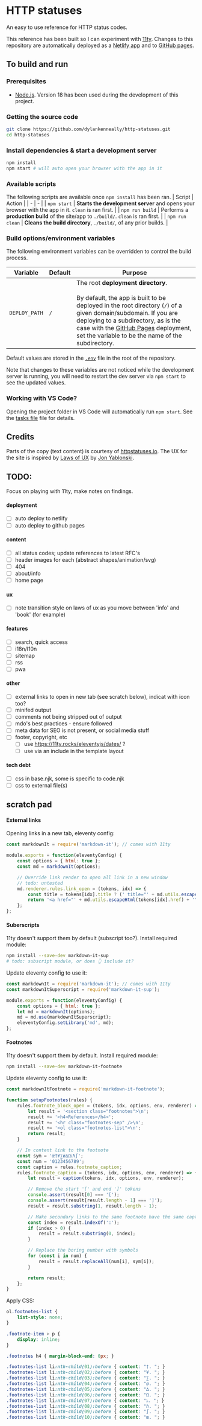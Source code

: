 # HTTP statuses

An easy to use reference for HTTP status codes.

This reference has been built so I can experiment with [11ty]. Changes to this repository are automatically deployed as a [Netlify app] and to [GitHub pages].

## To build and run

### Prerequisites

- [Node.js]. Version 18 has been used during the development of this project.

### Getting the source code

```bash
git clone https://github.com/dylankenneally/http-statuses.git
cd http-statuses
```

### Install dependencies & start a development server

```bash
npm install
npm start # will auto open your browser with the app in it
```

### Available scripts

The following scripts are available once `npm install` has been ran.
| Script | Action |
| - | - |
| `npm start` | **Starts the development server** and opens your browser with the app in it. `clean` is ran first. |
| `npm run build` | Performs a **production build** of the site/app to `./build/`. `clean` is ran first. |
| `npm run clean` | **Cleans the build directory**, `./build/`, of any prior builds. |

### Build options/environment variables

The following environment variables can be overridden to control the build process.

| Variable | Default | Purpose |
| - | - | - |
| `DEPLOY_PATH` | `/` | The root **deployment directory**.<br><br> By default, the app is built to be deployed in the root directory (`/`) of a given domain/subdomain. If you are deploying to a subdirectory, as is the case with the [GitHub Pages] deployment, set the variable to be the name of the subdirectory. |

Default values are stored in the [`.env`](./.env) file in the root of the repository.

Note that changes to these variables are not noticed while the development server is running, you will need to restart the dev server via `npm start` to see the updated values.

### Working with VS Code?

Opening the project folder in VS Code will automatically run `npm start`. See the [tasks file](./.vscode/tasks.json) file for details.

## Credits

Parts of the copy (text content) is courtesy of [httpstatuses.io](https://httpstatuses.io/). The UX for the site is inspired by [Laws of UX](https://lawsofux.com/) by [Jon Yablonski](https://jonyablonski.com/).

## TODO:

Focus on playing with 11ty, make notes on findings.

#### deployment

- [ ] auto deploy to netlify
- [ ] auto deploy to github pages

#### content

- [ ] all status codes; update references to latest RFC's
- [ ] header images for each (abstract shapes/animation/svg)
- [ ] 404
- [ ] about/info
- [ ] home page

#### ux

- [ ] note transition style on laws of ux as you move between 'info' and 'book' (for example)

#### features

- [ ] search, quick access
- [ ] i18n/l10n
- [ ] sitemap
- [ ] rss
- [ ] pwa

#### other

- [ ] external links to open in new tab (see scratch below), indicat with icon too?
- [ ] minifed output
- [ ] comments not being stripped out of output
- [ ] mdo's best practices - ensure followed
- [ ] meta data for SEO is not present, or social media stuff
- [ ] footer, copyright, etc
  - [ ] use https://11ty.rocks/eleventyjs/dates/ ?
  - [ ] use via an include in the template layout

#### tech debt

- [ ] css in base.njk, some is specific to code.njk
- [ ] css to external file(s)

## scratch pad

#### External links

Opening links in a new tab, eleventy config:

```js
const markdownIt = require('markdown-it'); // comes with 11ty

module.exports = function(eleventyConfig) {
    const options = { html: true };
    const md = markdownIt(options);

    // Override link render to open all link in a new window
    // todo: untested
    md.renderer.rules.link_open = (tokens, idx) => {
        const title = tokens[idx].title ? (' title="' + md.utils.escapeHtml(md.utils.replaceEntities(tokens[idx].title)) + '"') : '';
        return '<a href="' + md.utils.escapeHtml(tokens[idx].href) + '"' + title + ' target="_blank"> ---';
    };
};
```

#### Suberscripts

11ty doesn't support them by default (subscript too?). Install required module:

```bash
npm install --save-dev markdown-it-sup
# todo: subscript module, or does 👆 include it?
```

Update eleventy config to use it:

```js
const markdownIt = require('markdown-it'); // comes with 11ty
const markdownItSuperscript = require('markdown-it-sup');

module.exports = function(eleventyConfig) {
    const options = { html: true };
    let md = markdownIt(options);
    md = md.use(markdownItSuperscript);
    eleventyConfig.setLibrary('md', md);
};
```

#### Footnotes

11ty doesn't support them by default. Install required module:

```bash
npm install --save-dev markdown-it-footnote
```

Update eleventy config to use it:

```js
const markdownItFootnote = require('markdown-it-footnote');

function setupFootnotes(rules) {
    rules.footnote_block_open = (tokens, idx, options, env, renderer) => {
        let result = '<section class="footnotes">\n';
        result += '<h4>References</h4>';
        result += '<hr class="footnotes-sep" />\n';
        result += '<ol class="footnotes-list">\n';
        return result;
    }

    // In content link to the footnote
    const sym = 'œ†¥∑ø∆Ωℷℏ∫';
    const num = '0123456789';
    const caption = rules.footnote_caption;
    rules.footnote_caption = (tokens, idx, options, env, renderer) => {
        let result = caption(tokens, idx, options, env, renderer);

        // Remove the start '[' and end ']' tokens
        console.assert(result[0] === '[');
        console.assert(result[result.length - 1] === ']');
        result = result.substring(1, result.length - 1);

        // Make secondary links to the same footnote have the same caption (i.e. "1:1" => "1")
        const index = result.indexOf(':');
        if (index > 0) {
            result = result.substring(0, index);
        }

        // Replace the boring number with symbols
        for (const i in num) {
            result = result.replaceAll(num[i], sym[i]);
        }

        return result;
    };
}
```

Apply CSS:

```css
ol.footnotes-list {
    list-style: none;
}

.footnote-item > p {
    display: inline;
}

.footnotes h4 { margin-block-end: 0px; }

.footnotes-list li:nth-child(01):before { content: "†. "; }
.footnotes-list li:nth-child(02):before { content: "¥. "; }
.footnotes-list li:nth-child(03):before { content: "∑. "; }
.footnotes-list li:nth-child(04):before { content: "ø. "; }
.footnotes-list li:nth-child(05):before { content: "∆. "; }
.footnotes-list li:nth-child(06):before { content: "Ω. "; }
.footnotes-list li:nth-child(07):before { content: "ℷ. "; }
.footnotes-list li:nth-child(08):before { content: "ℏ. "; }
.footnotes-list li:nth-child(09):before { content: "∫. "; }
.footnotes-list li:nth-child(10):before { content: "œ. "; }
```

<!-- Links in this doc -->
[11ty]: https://11ty.dev/
[Netlify app]: https://httpstatuses.netlify.app/
[GitHub pages]: https://dylankenneally.github.io/http-statuses/
[Node.js]: https://nodejs.org/en/
